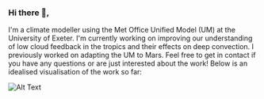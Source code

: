 ### Hi there 👋, 

I'm a climate modeller using the Met Office Unified Model (UM) at the University of Exeter. I'm currently working on improving our understanding of low cloud feedback in the tropics and their effects on deep convection. I previously worked on adapting the UM to Mars. Feel free to get in contact if you have any questions or are just interested about the work!
Below is an idealised visualisation of the work so far:

![Alt Text](https://github.com/dannymcculloch/3d_Mars_gif/blob/main/Mars_LLD_dust_test.gif)

<!--
**dannymcculloch/dannymcculloch** is a ✨ _special_ ✨ repository because its `README.md` (this file) appears on your GitHub profile.

Here are some ideas to get you started:

- 🔭 I’m currently working on ...
- 🌱 I’m currently learning ...
- 👯 I’m looking to collaborate on ...
- 🤔 I’m looking for help with ...
- 💬 Ask me about ...
- 📫 How to reach me: ...
- 😄 Pronouns: ...
- ⚡ Fun fact: ...
-->
